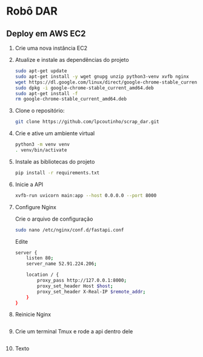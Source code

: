 # Robô DAR

## Deploy em AWS EC2

1. Crie uma nova instância EC2
2. Atualize e instale as dependências do projeto

    ```bash
    sudo apt-get update 
    sudo apt-get install -y wget gnupg unzip python3-venv xvfb nginx
    wget https://dl.google.com/linux/direct/google-chrome-stable_current_amd64.deb 
    sudo dpkg -i google-chrome-stable_current_amd64.deb 
    sudo apt-get install -f
    rm google-chrome-stable_current_amd64.deb
    ```

3. Clone o repositório:

    ```bash
    git clone https://github.com/lpcoutinho/scrap_dar.git
    ```

4. Crie e ative um ambiente virtual

    ```bash
    python3 -m venv venv
    . venv/bin/activate
    ```

5. Instale as bibliotecas do projeto

    ```bash
    pip install -r requirements.txt
    ```

6. Inicie a API

    ```bash
    xvfb-run uvicorn main:app --host 0.0.0.0 --port 8000
    ```

7. Configure Nginx

    Crie o arquivo de configuração

    ```bash
    sudo nano /etc/nginx/conf.d/fastapi.conf
    ```

    Edite

    ```bash
    server {
        listen 80;
        server_name 52.91.224.206;
    
        location / {
            proxy_pass http://127.0.0.1:8000;
            proxy_set_header Host $host;
            proxy_set_header X-Real-IP $remote_addr;
        }
    }
    ```

8. Reinicie Nginx

    ```bash
    
    ```

9. Crie um terminal Tmux e rode a api dentro dele

    ```bash
    
    ```

10. Texto

    ```bash
    
    ```
